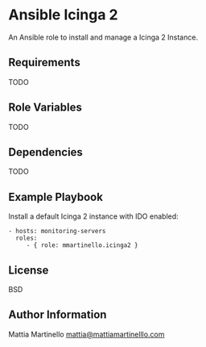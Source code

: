 Ansible Icinga 2
=========

An Ansible role to install and manage a Icinga 2 Instance.

Requirements
------------

TODO

Role Variables
--------------

TODO

Dependencies
------------

TODO

Example Playbook
----------------

Install a default Icinga 2 instance with IDO enabled:

    - hosts: monitoring-servers
      roles:
         - { role: mmartinello.icinga2 }

License
-------

BSD

Author Information
------------------

Mattia Martinello
mattia@mattiamartinelllo.com
